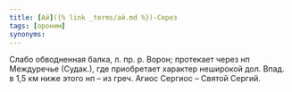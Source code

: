 ```yaml
---
title: [Ай]({% link _terms/ай.md %})-Серез
tags: [ороним]
synonyms:
---
```


Слабо обводненная балка, л. пр. р. Ворон; протекает через нп Междуречье
(Судак.), где приобретает характер неширокой дол. Впад. в 1,5 км ниже этого нп –
из греч. Агиос Сергиос – Святой Сергий.
